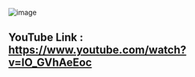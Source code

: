 ![image](https://github.com/HasanBaskurt/flutter-web-socket/assets/58885934/0fd7ac3e-7310-464a-87e1-d9ac002f5bc8)

## YouTube Link : https://www.youtube.com/watch?v=IO_GVhAeEoc
